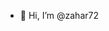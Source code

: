 - 👋 Hi, I’m @zahar72

<!---
zahar72/zahar72 is a ✨ special ✨ repository because its `README.md` (this file) appears on your GitHub profile.
You can click the Preview link to take a look at your changes.
--->
